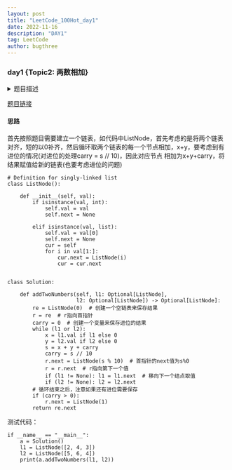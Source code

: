 ```yaml
---
layout: post
title: "LeetCode_100Hot_day1"
date: 2022-11-16
description: "DAY1"
tag: LeetCode
author: bugthree
---
```



### day1 {Topic2: 两数相加}
<details>
<summary>题目描述</summary>
给你两个 非空 的链表，表示两个非负的整数。它们每位数字都是按照 逆序 的方式存储的，并且每个节点只能存储 一位 数字。

请你将两个数相加，并以相同形式返回一个表示和的链表。

你可以假设除了数字 0 之外，这两个数都不会以 0 开头。

输入：l1 = [2,4,3], l2 = [5,6,4]
输出：[7,0,8]
解释：342 + 465 = 807.

示例 2：

输入：l1 = [0], l2 = [0]
输出：[0]

示例 3：

输入：l1 = [9,9,9,9,9,9,9], l2 = [9,9,9,9]
输出：[8,9,9,9,0,0,0,1]

提示：

    每个链表中的节点数在范围 [1, 100] 内
    0 <= Node.val <= 9
    题目数据保证列表表示的数字不含前导零。
</details>

[题目链接](https://leetcode.cn/problems/add-two-numbers)

#### 思路
首先按照题目需要建立一个链表，如代码中ListNode，首先考虑的是将两个链表对齐，短的以0补齐，然后循环取两个链表的每一个节点相加，x+y，要考虑到有进位的情况(对进位的处理carry = s // 10)，因此对应节点 相加为x+y+carry，将结果赋值给新的链表(也要考虑进位的问题)

```dotnetcli
# Definition for singly-linked list
class ListNode():

    def __init__(self, val):
        if isinstance(val, int):
            self.val = val
            self.next = None

        elif isinstance(val, list):
            self.val = val[0]
            self.next = None
            cur = self
            for i in val[1:]:
                cur.next = ListNode(i)
                cur = cur.next


class Solution:

    def addTwoNumbers(self, l1: Optional[ListNode],
                      l2: Optional[ListNode]) -> Optional[ListNode]:
        re = ListNode(0)  # 创建一个空链表来保存结果
        r = re  # r指向首指针
        carry = 0  # 创建一个变量来保存进位的结果
        while (l1 or l2):
            x = l1.val if l1 else 0
            y = l2.val if l2 else 0
            s = x + y + carry
            carry = s // 10
            r.next = ListNode(s % 10)  # 首指针的next值为s%0
            r = r.next  # r指向第下一个值
            if (l1 != None): l1 = l1.next  # 移向下一个结点取值
            if (l2 != None): l2 = l2.next
        # 循环结束之后，注意如果还有进位需要保存
        if (carry > 0):
            r.next = ListNode(1)
        return re.next
```

测试代码：
```dotnetcli
if __name__ == "__main__":
    a = Solution()
    l1 = ListNode([2, 4, 3])
    l2 = ListNode([5, 6, 4])
    print(a.addTwoNumbers(l1, l2))
```